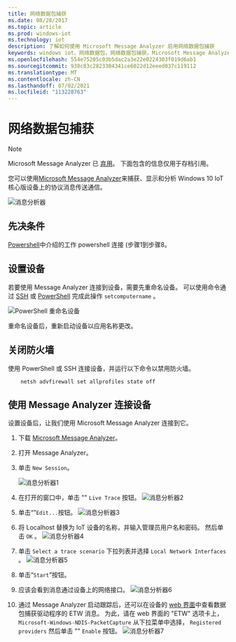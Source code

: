 ```yaml
---
title: 网络数据包捕获
ms.date: 08/28/2017
ms.topic: article
ms.prod: windows-iot
ms.technology: iot
description: 了解如何使用 Microsoft Message Analyzer 启用网络数据包捕获
keywords: windows iot，网络数据包，网络数据包捕获，Microsoft Message Analyzer，PowerShell
ms.openlocfilehash: 554e75205c03b5dac2a3e22e0224303f019d6ab1
ms.sourcegitcommit: 938c83c2823304341ce6022d12eeed037c119112
ms.translationtype: MT
ms.contentlocale: zh-CN
ms.lasthandoff: 07/02/2021
ms.locfileid: "113228763"
---
```

# <a name="network-packet-capture"></a>网络数据包捕获

> [!NOTE]
> Microsoft Message Analyzer 已 [弃用](https://docs.microsoft.com/openspecs/blog/ms-winintbloglp/dd98b93c-0a75-4eb0-b92e-e760c502394f)。 下面包含的信息仅用于存档引用。

您可以使用[Microsoft Message Analyzer](https://www.microsoft.com/download/details.aspx?id=44226)来捕获、显示和分析 Windows 10 IoT 核心版设备上的协议消息传送通信。

![消息分析器](../media/NetworkPacketCapture/message-analyzer.png)

## <a name="prerequisites"></a>先决条件

[Powershell](../connect-your-device/PowerShell.md)中介绍的工作 powershell 连接 (步骤1到步骤8。

## <a name="set-up-your-device"></a>设置设备

若要使用 Message Analyzer 连接到设备，需要先重命名设备。  可以使用命令通过 [SSH](../connect-your-device/SSH.md) 或 [PowerShell](../connect-your-device/PowerShell.md) 完成此操作 `setcomputername` 。

![PowerShell 重命名设备](../media/NetworkPacketCapture/powershell-rename-device.png)

重命名设备后，重新启动设备以应用名称更改。

## <a name="turn-off-the-firewall"></a>关闭防火墙

使用 PowerShell 或 SSH 连接设备，并运行以下命令以禁用防火墙。
```    
    netsh advfirewall set allprofiles state off
```    
## <a name="connect-to-your-device-using-message-analyzer"></a>使用 Message Analyzer 连接设备

设置设备后，让我们使用 Microsoft Message Analyzer 连接到它。

1. 下载 [Microsoft Message Analyzer](https://www.microsoft.com/download/details.aspx?id=44226)。
2. 打开 Message Analyzer。
3. 单击 `New Session`。

    ![消息分析器1](../media/NetworkPacketCapture/message-analyzer-new-session.png)
4. 在打开的窗口中，单击 "" `Live Trace` 按钮。
    ![消息分析器2](../media/NetworkPacketCapture/message-analyzer-live-trace.png)
5. 单击“”`Edit...`按钮。
    ![消息分析器3](../media/NetworkPacketCapture/message-analyzer-edit-button.png)
6. 将 Localhost 替换为 IoT 设备的名称，并输入管理员用户名和密码。  然后单击 `OK` 。
    ![消息分析器4](../media/NetworkPacketCapture/message-analyzer-edit-target-computers.png)
7. 单击 `Select a trace scenario` 下拉列表并选择 `Local Network Interfaces` 。
    ![消息分析器5](../media/NetworkPacketCapture/message-analyzer-trace-scenario.png)
8. 单击“`Start`”按钮。
9. 应该会看到消息通过设备上的网络接口。
    ![消息分析器6](../media/NetworkPacketCapture/message-analyzer.png)
10. 通过 Message Analyzer 启动跟踪后，还可以在设备的 [web 界面](DevicePortal.md)中查看数据包捕获驱动程序的 ETW 消息。  为此，请在 web 界面的 "ETW" 选项卡上， `Microsoft-Windows-NDIS-PacketCapture` 从下拉菜单中选择， `Registered providers` 然后单击 "" `Enable` 按钮。
    ![消息分析器7](../media/NetworkPacketCapture/web-etw.png)    
